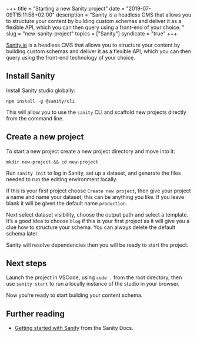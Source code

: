 +++
title = "Starting a new Sanity project"
date = "2019-07-09T15:11:58+02:00"
description = "Sanity is a headless CMS that allows you to structure your content by building custom schemas and deliver it as a flexible API, which you can then query using a front-end of your choice. "
slug = "new-sanity-project"
topics = ["Sanity"]
syndicate = "true"
+++

[Sanity.io](https://www.sanity.io/) is a headless CMS that allows you to structure your content by building custom schemas and deliver it as a flexible API, which you can then query using the front-end technology of your choice.

## Install Sanity

Install Sanity studio globally:

```
npm install -g @sanity/cli
```

This will allow you to use the `sanity` CLI and scaffold new projects directly from the command line.

## Create a new project

To start a new project create a new project directory and move into it:

```
mkdir new-project && cd new-project
```

Run `sanity init` to log in Sanity, set up a dataset, and generate the files needed to run the editing environment locally.

If this is your first project choose `Create new project`, then give your project a name and name your dataset, this can be anything you like. If you leave blank it will be given the default name `production`.

Next select dataset visibility, choose the output path and select a template. It’s a good idea to choose `blog` if this is your first project as it will give you a clue how to structure your schema. You can always delete the default schema later.

Sanity will resolve dependencies then you will be ready to start the project.

## Next steps

Launch the project in VSCode, using `code .` from the root directory, then use `sanity start` to run a locally instance of the studio in your browser.

Now you‘re ready to start building your content schema.

## Further reading

- [Getting started with Sanity](https://www.sanity.io/docs/introduction/getting-started) from the Sanity Docs.
